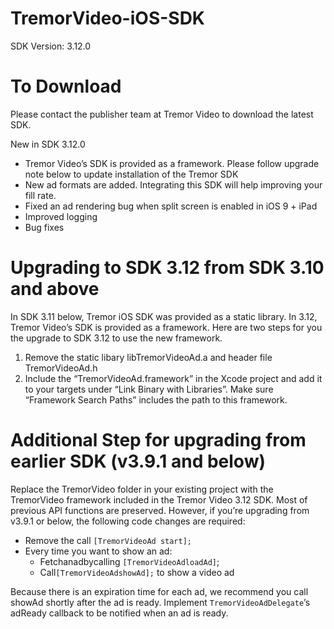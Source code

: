 # TremorVideo-iOS-SDK
SDK Version: 3.12.0

# To Download
Please contact the publisher team at Tremor Video to download the latest SDK.

New in SDK 3.12.0
- Tremor Video’s SDK is provided as a framework. Please follow upgrade note below to update installation of the Tremor SDK
- New ad formats are added. Integrating this SDK will help improving your fill rate.
- Fixed an ad rendering bug when split screen is enabled in iOS 9 + iPad
- Improved logging
- Bug fixes

# Upgrading to SDK 3.12 from SDK 3.10 and above
In SDK 3.11 below, Tremor iOS SDK was provided as a static library. In 3.12, Tremor Video’s SDK is provided as a framework. Here are two steps for you the upgrade to SDK 3.12 to use the new framework.

1. Remove the static libary libTremorVideoAd.a and header file TremorVideoAd.h
2. Include the “TremorVideoAd.framework” in the Xcode project and add it to your targets under “Link Binary with Libraries”. Make sure “Framework Search Paths” includes the path to this framework.

# Additional Step for upgrading from earlier SDK (v3.9.1 and below)
Replace the TremorVideo folder in your existing project with the TremorVideo framework included in the Tremor Video 3.12 SDK. Most of previous API functions are preserved. However, if you’re upgrading from v3.9.1 or below, the following code changes are required:

- Remove the call ```[TremorVideoAd start];```
- Every time you want to show an ad:
  - Fetchanadbycalling ```[TremorVideoAdloadAd]```;
  - Call```[TremorVideoAdshowAd];``` to show a video ad

Because there is an expiration time for each ad, we recommend you call showAd shortly after the ad is ready. Implement ```TremorVideoAdDelegate```’s adReady callback to be notified when an ad is ready.
